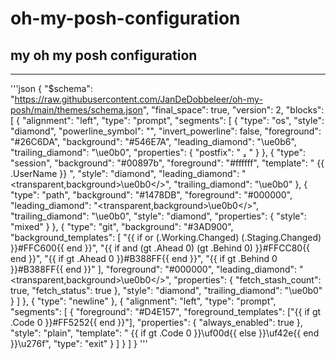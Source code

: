 # oh-my-posh-configuration
## my oh my posh configuration
---

'''json
{
  "$schema": "https://raw.githubusercontent.com/JanDeDobbeleer/oh-my-posh/main/themes/schema.json",
  "final_space": true,
  "version": 2,
  "blocks": [
    {
      "alignment": "left",
      "type": "prompt",
      "segments": [
        {
          "type": "os",
          "style": "diamond",
          "powerline_symbol": "",
          "invert_powerline": false,
          "foreground": "#26C6DA",
          "background": "#546E7A",
          "leading_diamond": "\ue0b6",
          "trailing_diamond": "\ue0b0",
          "properties": {
            "postfix": "  "
          }
        },
        {
          "type": "session",
          "background": "#00897b",
          "foreground": "#ffffff",
          "template": " {{ .UserName }} ",
          "style": "diamond",
          "leading_diamond": "<transparent,background>\ue0b0</>",
          "trailing_diamond": "\ue0b0"
        },
        {
          "type": "path",
          "background": "#1478DB",
          "foreground": "#000000",
          "leading_diamond": "<transparent,background>\ue0b0</>",
          "trailing_diamond": "\ue0b0",
          "style": "diamond",
          "properties": {
            "style": "mixed"
          }
        },
        {
          "type": "git",
          "background": "#3AD900",
          "background_templates": [
            "{{ if or (.Working.Changed) (.Staging.Changed) }}#FFC600{{ end }}",
            "{{ if and (gt .Ahead 0) (gt .Behind 0) }}#FFCC80{{ end }}",
            "{{ if gt .Ahead 0 }}#B388FF{{ end }}",
            "{{ if gt .Behind 0 }}#B388FF{{ end }}"
          ],
          "foreground": "#000000",
          "leading_diamond": "<transparent,background>\ue0b0</>",
          "properties": {
            "fetch_stash_count": true,
            "fetch_status": true
          },
          "style": "diamond",
          "trailing_diamond": "\ue0b0"
        }
      ]
    },
    {
      "type": "newline"
    },
    {
      "alignment": "left",
      "type": "prompt",
      "segments": [
        {
          "foreground": "#D4E157",
          "foreground_templates": ["{{ if gt .Code 0 }}#FF5252{{ end }}"],
          "properties": {
            "always_enabled": true
          },
          "style": "plain",
          "template": " {{ if gt .Code 0 }}\uf00d{{ else }}\uf42e{{ end }}\u276f",
          "type": "exit"
        }
      ]
    }
  ]
}
'''
